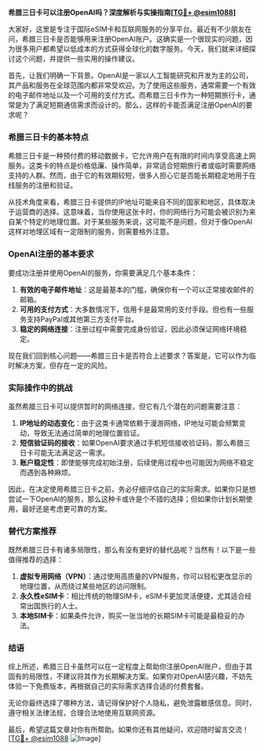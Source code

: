 **希腊三日卡可以注册OpenAI吗？深度解析与实操指南[[TG💪+ @esim1088](https://t.me/s/esim1088)]**

大家好，这里是专注于国际eSIM卡和互联网服务的分享平台。最近有不少朋友在问，希腊三日卡是否能够用来注册OpenAI账户。这确实是一个很现实的问题，因为很多用户都希望以低成本的方式获得全球化的数字服务。今天，我们就来详细探讨这个问题，并提供一些实用的操作建议。

首先，让我们明确一下背景。OpenAI是一家以人工智能研究和开发为主的公司，其产品和服务在全球范围内都非常受欢迎。为了使用这些服务，通常需要一个有效的电子邮件地址以及一个可用的支付方式。而希腊三日卡作为一种短期旅行卡，通常是为了满足短期通信需求而设计的。那么，这样的卡能否满足注册OpenAI的要求呢？

### 希腊三日卡的基本特点

希腊三日卡是一种预付费的移动数据卡，它允许用户在有限的时间内享受高速上网服务。这类卡的特点是价格低廉、操作简单，非常适合短期旅行者或临时需要网络支持的人群。然而，由于它的有效期较短，很多人担心它是否能长期稳定地用于在线服务的注册和验证。

从技术角度来看，希腊三日卡提供的IP地址可能来自不同的国家和地区，具体取决于运营商的选择。这意味着，当你使用这张卡时，你的网络行为可能会被识别为来自某个特定的地理位置。对于某些服务来说，这可能不是问题，但对于像OpenAI这样对地理区域有一定限制的服务，则需要格外注意。

### OpenAI注册的基本要求

要成功注册并使用OpenAI的服务，你需要满足几个基本条件：

1. **有效的电子邮件地址**：这是最基本的门槛，确保你有一个可以正常接收邮件的邮箱。
2. **可用的支付方式**：大多数情况下，信用卡是最常用的支付手段。但也有一些服务支持PayPal或其他第三方支付平台。
3. **稳定的网络连接**：注册过程中需要完成身份验证，因此必须保证网络环境稳定。

现在我们回到核心问题——希腊三日卡是否符合上述要求？答案是，它可以作为临时解决方案，但存在一定的风险。

### 实际操作中的挑战

虽然希腊三日卡可以提供暂时的网络连接，但它有几个潜在的问题需要注意：

1. **IP地址的动态变化**：由于这类卡通常依赖于漫游网络，IP地址可能会频繁变动，导致无法通过简单的地理位置验证。
2. **短信验证码的接收**：如果OpenAI要求通过手机短信接收验证码，那么希腊三日卡可能无法满足这一需求。
3. **账户稳定性**：即使能够完成初始注册，后续使用过程中也可能因为网络不稳定而遇到各种麻烦。

因此，在决定使用希腊三日卡之前，务必仔细评估自己的实际需求。如果你只是想尝试一下OpenAI的服务，那么这种卡或许是个不错的选择；但如果你计划长期使用，最好还是考虑更可靠的方案。

### 替代方案推荐

既然希腊三日卡有诸多局限性，那么有没有更好的替代品呢？当然有！以下是一些值得推荐的选择：

1. **虚拟专用网络（VPN）**：通过使用高质量的VPN服务，你可以轻松更改显示的地理位置，从而绕过某些地区的访问限制。
2. **永久性eSIM卡**：相比传统的物理SIM卡，eSIM卡更加灵活便捷，尤其适合经常出国旅行的人士。
3. **本地SIM卡**：如果条件允许，购买一张当地的长期SIM卡可能是最稳妥的办法。

### 结语

综上所述，希腊三日卡虽然可以在一定程度上帮助你注册OpenAI账户，但由于其固有的局限性，不建议将其作为长期解决方案。如果你对OpenAI感兴趣，不妨先体验一下免费版本，再根据自己的实际需求选择合适的付费套餐。

无论你最终选择了哪种方法，请记得保护好个人隐私，避免泄露敏感信息。同时，遵守相关法律法规，合理合法地使用互联网资源。

最后，希望这篇文章对你有所帮助。如果你还有其他疑问，欢迎随时留言交流！[[TG💪+ @esim1088](https://t.me/s/esim1088) ![Image](https://i.postimg.cc/4NQfJmqS/Snipaste-2025-05-13-00-14-12.png)]